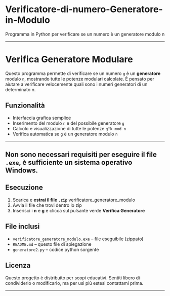 # Verificatore-di-numero-Generatore-in-Modulo
Programma in Python per verificare se un numero è un generatore modulo n

----------------------------------------------------------------------------------------------------------------------

# Verifica Generatore Modulare

Questo programma permette di verificare se un numero `g` è un **generatore** modulo `n`, mostrando tutte le potenze modulari calcolate. 
È pensato per aiutare a verificare velocemente quali sono i numeri generatori di un determinato n.

## Funzionalità

- Interfaccia grafica semplice
- Inserimento del modulo `n` e del possibile generatore `g`
- Calcolo e visualizzazione di tutte le potenze `g^k mod n`
- Verifica automatica se `g` è un generatore modulo `n`
  
-----------------------------------------------------------------------------------------------------------------------
Non sono necessari requisiti per eseguire il file `.exe`, è sufficiente un sistema operativo Windows.
-----------------------------------------------------------------------------------------------------------------------

##  Esecuzione

1. Scarica e **estrai il file `.zip`** verificatore_generatore_modulo
2. Avvia il file che trovi dentro lo zip
3. Inserisci i **n** e **g** e clicca sul pulsante verde **Verifica Generatore**

## File inclusi

- `verificatore_generatore_modulo.exe` – file eseguibile (zippato)
- `README.md` – questo file di spiegazione
- `generatore2.py` – codice python sorgente 

## Licenza

Questo progetto è distribuito per scopi educativi. Sentiti libero di condividerlo o modificarlo, ma per usi più estesi contattami prima.

-----------------------------------------------------------------------------------------------------------------------

















